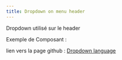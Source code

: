 ```yaml
---
title: Dropdown on menu header
---
```


Dropdown utilisé sur le header

Exemple de Composant :

lien vers la page github : [Dropdown language](https://github.com/tracim/tracim_front/blob/master/src/component/Header/MenuActionListItem/DropdownLang.jsx)